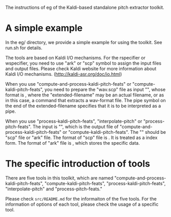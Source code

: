 The instructions of eg of the Kaldi-based standalone pitch extractor toolkit.

A simple example
=================================================

In the eg/ directory, we provide a simple example for using the toolkit. See
run.sh for details.

The tools are based on Kaldi I/O mechanisms. For the rspecifier or wspecifier,
you need to use "ark" or "scp" symbol to assign the input files and output files.
Please check Kaldi website for more information about Kaldi I/O mechanisms.
(http://kaldi-asr.org/doc/io.html)

When you use "compute-and-process-kaldi-pitch-feats" or "compute-kaldi-pitch-feats",
you need to prepare the "wav.scp" file as input "<feats-rspecifier>", whose format
is <recording-id> <extended-filename>, where the "extended-filename" may be an 
actual filename, or as in this case, a command that extracts a wav-format file. 
The pipe symbol on the end of the extended-filename specifies that it is to be 
interpreted as a pipe.

When you use "process-kaldi-pitch-feats", "interpolate-pitch" or "process-pitch-feats".
The input is "<feats-rspecifier>", which is the output file of 
"compute-and-process-kaldi-pitch-feats" or "compute-kaldi-pitch-feats". The 
"<feats-rspecifier>" should be "scp" file or "ark" file.
The format of "scp" file is <recording-id> <information-position-in-ark-file>.
It is treated as a index form. The format of "ark" file is <recording-id> <infromation>,
which stores the specific data.


The specific introduction of tools
=================================================

There are five tools in this toolkit, which are named 
"compute-and-process-kaldi-pitch-feats", "compute-kaldi-pitch-feats", 
"process-kaldi-pitch-feats", "interpolate-pitch" and "process-pitch-feats."

Please check `src/README.md` for the informaiton of the five tools. For the 
information of options of each tool, please check the usage of a specific tool.
